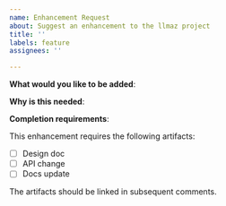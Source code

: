 ```yaml
---
name: Enhancement Request
about: Suggest an enhancement to the llmaz project
title: ''
labels: feature
assignees: ''

---
```


<!-- Please only use this template for submitting enhancement requests -->

**What would you like to be added**:

**Why is this needed**:

**Completion requirements**:

This enhancement requires the following artifacts:

- [ ] Design doc
- [ ] API change
- [ ] Docs update

The artifacts should be linked in subsequent comments.
